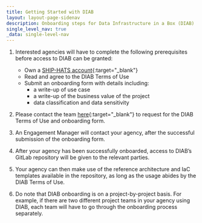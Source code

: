 ```yaml
---
title: Getting Started with DIAB
layout: layout-page-sidenav
description: Onboarding steps for Data Infrastructure in a Box (DIAB)
single_level_nav: true
_data: single-level-nav
---
```


1. Interested agencies will have to complete the following prerequisites before access to DIAB can be granted:
   - Own a [SHIP-HATS account](https://docs.developer.tech.gov.sg/docs/ship-hats-getting-started/){:target="\_blank"}
   - Read and agree to the DIAB Terms of Use
   - Submit an onboarding form with details including:
     - a write-up of use case
     - a write-up of the business value of the project
     - data classification and data sensitivity

2.  Please contact the team [here](https://form.gov.sg/62280856ba91100012050933){:target="\_blank"} to request for the DIAB Terms of Use and onboarding form.

3. An Engagement Manager will contact your agency, after the successful submission of the onboarding form.

4. After your agency has been successfully onboarded, access to DIAB’s GitLab repository will be given to the relevant parties.

5. Your agency can then make use of the reference architecture and IaC templates available in the repository, as long as the usage abides by the DIAB Terms of Use.

6. Do note that DIAB onboarding is on a project-by-project basis. For example, if there are two different project teams in your agency using DIAB, each team will have to go through the onboarding process separately.

